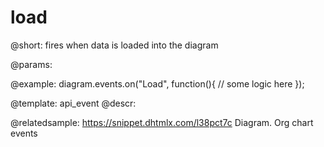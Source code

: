 load
========

@short: fires when data is loaded into the diagram
	

@params:


@example:
diagram.events.on("Load", function(){
	// some logic here
});


@template:	api_event
@descr:

@relatedsample:	https://snippet.dhtmlx.com/l38pct7c	Diagram. Org chart events